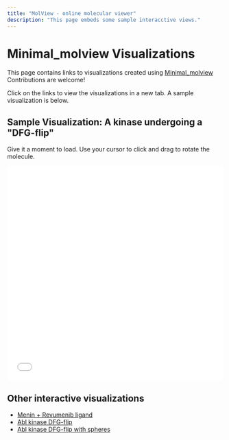 ```yaml
---
title: "MolView - online molecular viewer"
description: "This page embeds some sample interacctive views."
---
```


# Minimal_molview Visualizations
This page contains links to visualizations created using [Minimal_molview](https://github.com/hmacdope/minimal_molview)
Contributions are welcome!

Click on the links to view the visualizations in a new tab. A sample visualization is below.

## Sample Visualization: A kinase undergoing a "DFG-flip"

Give it a moment to load. Use your cursor to click and drag to rotate the molecule.
<iframe src="/molview/quick-flip-morph.html" style="width: 100%; height: 500px; border: none;"></iframe>

## Other interactive visualizations

- [Menin + Revumenib ligand](/molview/menin-revumenib.html)
- [Abl kinase DFG-flip](/molview/dfg-flip.html)
- [Abl kinase DFG-flip with spheres](/molview/dfg-flip-spheres.html)
